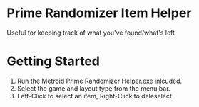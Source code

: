 # Prime Randomizer Item Helper
Useful for keeping track of what you've found/what's left

# Getting Started

1. Run the Metroid Prime Randomizer Helper.exe inlcuded.
2. Select the game and layout type from the menu bar.
3. Left-Click to select an item, Right-Click to deleselect
